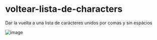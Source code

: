 # voltear-lista-de-characters
Dar la vuelta a una lista de carácteres unidos por comas y sin espácios

![image](https://github.com/user-attachments/assets/7ce46b15-2418-42cb-8410-f389a9947398)
